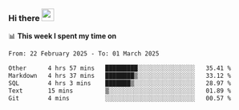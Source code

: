 ### Hi there <a href="https://www.gautamkrishnar.com/"><img src="https://media.giphy.com/media/hvRJCLFzcasrR4ia7z/giphy.gif" width="25px"></a>

📊 **This week I spent my time on**

<!--START_SECTION:waka-->

```txt
From: 22 February 2025 - To: 01 March 2025

Other      4 hrs 57 mins   █████████░░░░░░░░░░░░░░░░   35.41 %
Markdown   4 hrs 37 mins   ████████▒░░░░░░░░░░░░░░░░   33.12 %
SQL        4 hrs 3 mins    ███████▒░░░░░░░░░░░░░░░░░   28.97 %
Text       15 mins         ▒░░░░░░░░░░░░░░░░░░░░░░░░   01.89 %
Git        4 mins          ░░░░░░░░░░░░░░░░░░░░░░░░░   00.57 %
```

<!--END_SECTION:waka-->
